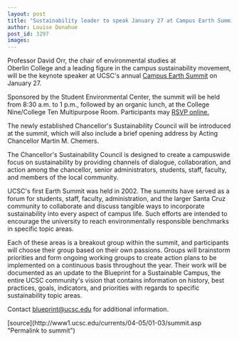 ```yaml
---
layout: post
title: "Sustainability leader to speak January 27 at Campus Earth Summit"
author: Louise Donahue
post_id: 3297
images:
---
```


<a name="content" id="content"></a>
<p>
  Professor David Orr, the chair of environmental studies at<br>
  Oberlin College and a leading figure in the campus sustainability movement, will be the keynote speaker at UCSC's annual <a href="http://www.ucscsec.org/blueprint_and_summit/summit05invite.html">Campus Earth Summit</a> on January 27.<br>
</p>
<p>
  Sponsored by the Student Environmental Center, the summit will be held from 8:30 a.m. to 1 p.m., followed by an organic lunch, at the College Nine/College Ten Multipurpose Room. Participants may <a href="http://bas.ucsc.edu:16080/events/">RSVP online.</a><br>
</p>
<p>
  The newly established Chancellor's Sustainability Council will be introduced at the summit, which will also include a brief opening address by Acting Chancellor Martin M. Chemers.<br>
</p>
<p>
  The Chancellor's Sustainability Council is designed to create a campuswide focus on sustainability by providing channels of dialogue, collaboration, and action among the chancellor, senior administrators, students, staff, faculty, and members of the local community.<br>
</p>
<p>
  UCSC's first Earth Summit was held in 2002. The summits have served as a forum for students, staff, faculty, administration, and the larger Santa Cruz community to collaborate and discuss tangible ways to incorporate sustainability into every aspect of campus life. Such efforts are intended to encourage the university to reach environmentally responsible benchmarks in specific topic areas.<br>
</p>
<p>
  Each of these areas is a breakout group within the summit, and participants will choose their group based on their own passions. Groups will brainstorm priorities and form ongoing working groups to create action plans to be implemented on a continuous basis throughout the year. Their work will be documented as an update to the Blueprint for a Sustainable Campus, the entire UCSC community's vision that contains information on history, best practices, goals, indicators, and priorities with regards to specific sustainability topic areas.<br>
</p>
<p>
  Contact <a href="mailto:blueprint@ucsc.edu">blueprint@ucsc.edu</a> for additional information.<br>
</p>
[source](http://www1.ucsc.edu/currents/04-05/01-03/summit.asp "Permalink to summit")
